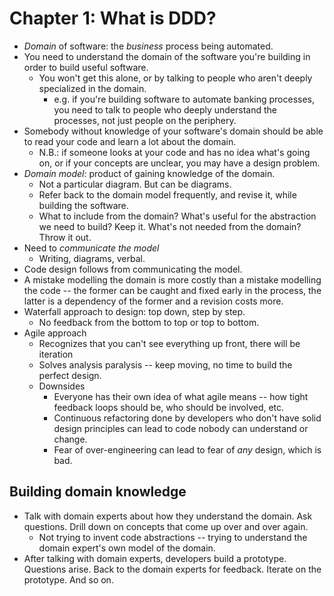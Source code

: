# Chapter 1: What is DDD? 

* *Domain* of software: the _business_ process being automated.
* You need to understand the domain of the software you're building in order to build useful software.
  * You won't get this alone, or by talking to people who aren't deeply specialized in the domain.
    * e.g. if you're building software to automate banking processes, you need to talk to people who deeply understand the processes, not just people on the periphery. 
* Somebody without knowledge of your software's domain should be able to read your code and learn a lot about the domain.
  * N.B.: if someone looks at your code and has no idea what's going on, or if your concepts are unclear, you may have a design problem.
* *Domain model*: product of gaining knowledge of the domain.
  * Not a particular diagram. But can be diagrams. 
  * Refer back to the domain model frequently, and revise it, while building the software.
  * What to include from the domain? What's useful for the abstraction we need to build? Keep it. What's not needed from the domain? Throw it out. 
* Need to _communicate the model_
  * Writing, diagrams, verbal.
* Code design follows from communicating the model. 
* A mistake modelling the domain is more costly than a mistake modelling the code -- the former can be caught and fixed early in the process, the latter is a dependency of the former and a revision costs more. 
* Waterfall approach to design: top down, step by step. 
  * No feedback from the bottom to top or top to bottom. 
* Agile approach
  * Recognizes that you can't see everything up front, there will be iteration
  * Solves analysis paralysis -- keep moving, no time to build the perfect design.
  * Downsides
    * Everyone has their own idea of what agile means -- how tight feedback loops should be, who should be involved, etc.
    * Continuous refactoring done by developers who don't have solid design principles can lead to code nobody can understand or change. 
    * Fear of over-engineering can lead to fear of _any_ design, which is bad.

## Building domain knowledge 

* Talk with domain experts about how they understand the domain. Ask questions. Drill down on concepts that come up over and over again. 
  * Not trying to invent code abstractions -- trying to understand the domain expert's own model of the domain. 
* After talking with domain experts, developers build a prototype. Questions arise. Back to the domain experts for feedback. Iterate on the prototype. And so on. 

